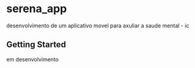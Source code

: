 # serena_app

desenvolvimento de um aplicativo movel para axuliar a saude mental - ic

## Getting Started

em desenvolvimento 

